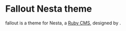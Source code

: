Fallout Nesta theme
===================

fallout is a theme for Nesta, a [Ruby CMS](nesta), designed by
<insert your name here>.

[nesta]: http://effectif.com/nesta
